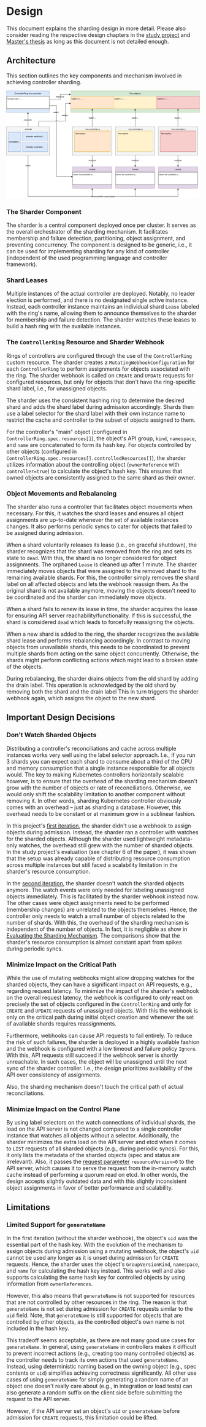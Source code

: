 # Design

This document explains the sharding design in more detail.
Please also consider reading the respective design chapters in the [study project](https://github.com/timebertt/thesis-controller-sharding) and [Master's thesis](https://github.com/timebertt/masters-thesis-controller-sharding) as long as this document is not detailed enough.

## Architecture

This section outlines the key components and mechanism involved in achieving controller sharding.

![Sharding Architecture](assets/architecture.svg)

### The Sharder Component

The sharder is a central component deployed once per cluster.
It serves as the overall orchestrator of the sharding mechanism.
It facilitates membership and failure detection, partitioning, object assignment, and preventing concurrency.
The component is designed to be generic, i.e., it can be used for implementing sharding for any kind of controller (independent of the used programming language and controller framework).

### Shard Leases

Multiple instances of the actual controller are deployed.
Notably, no leader election is performed, and there is no designated single active instance.
Instead, each controller instance maintains an individual shard `Lease` labeled with the ring's name, allowing them to announce themselves to the sharder for membership and failure detection.
The sharder watches these leases to build a hash ring with the available instances.

### The `ControllerRing` Resource and Sharder Webhook

Rings of controllers are configured through the use of the `ControllerRing` custom resource.
The sharder creates a `MutatingWebhookConfiguration` for each `ControllerRing` to perform assignments for objects associated with the ring.
The sharder webhook is called on `CREATE` and `UPDATE` requests for configured resources, but only for objects that don't have the ring-specific shard label, i.e., for unassigned objects.

The sharder uses the consistent hashing ring to determine the desired shard and adds the shard label during admission accordingly.
Shards then use a label selector for the shard label with their own instance name to restrict the cache and controller to the subset of objects assigned to them.

For the controller's "main" object (configured in `ControllerRing.spec.resources[]`), the object's API group, `kind`, `namespace`, and `name` are concatenated to form its hash key.
For objects controlled by other objects (configured in `ControllerRing.spec.resources[].controlledResources[]`), the sharder utilizes information about the controlling object (`ownerReference` with `controller=true`) to calculate the object's hash key.
This ensures that owned objects are consistently assigned to the same shard as their owner.

### Object Movements and Rebalancing

The sharder also runs a controller that facilitates object movements when necessary.
For this, it watches the shard leases and ensures all object assignments are up-to-date whenever the set of available instances changes.
It also performs periodic syncs to cater for objects that failed to be assigned during admission.

When a shard voluntarily releases its lease (i.e., on graceful shutdown), the sharder recognizes that the shard was removed from the ring and sets its state to `dead`.
With this, the shard is no longer considered for object assignments.
The orphaned `Lease` is cleaned up after 1 minute.
The sharder immediately moves objects that were assigned to the removed shard to the remaining available shards.
For this, the controller simply removes the shard label on all affected objects and lets the webhook reassign them.
As the original shard is not available anymore, moving the objects doesn't need to be coordinated and the sharder can immediately move objects.

When a shard fails to renew its lease in time, the sharder acquires the lease for ensuring API server reachability/functionality.
If this is successful, the shard is considered `dead` which leads to forcefully reassigning the objects.

When a new shard is added to the ring, the sharder recognizes the available shard lease and performs rebalancing accordingly.
In contrast to moving objects from unavailable shards, this needs to be coordinated to prevent multiple shards from acting on the same object concurrently.
Otherwise, the shards might perform conflicting actions which might lead to a broken state of the objects.

During rebalancing, the sharder drains objects from the old shard by adding the drain label.
This operation is acknowledged by the old shard by removing both the shard and the drain label
This in turn triggers the sharder webhook again, which assigns the object to the new shard.

## Important Design Decisions

### Don't Watch Sharded Objects

Distributing a controller's reconciliations and cache across multiple instances works very well using the label selector approach.
I.e., if you run 3 shards you can expect each shard to consume about a third of the CPU and memory consumption that a single instance responsible for all objects would.
The key to making Kubernetes controllers horizontally scalable however, is to ensure that the overhead of the sharding mechanism doesn't grow with the number of objects or rate of reconciliations.
Otherwise, we would only shift the scalability limitation to another component without removing it.
In other words, sharding Kubernetes controller obviously comes with an overhead – just as sharding a database.
However, this overhead needs to be constant or at maximum grow in a sublinear fashion.

In this project's [first iteration](https://github.com/timebertt/thesis-controller-sharding), the sharder didn't use a webhook to assign objects during admission.
Instead, the sharder ran a controller with watches for the sharded objects.
Although the sharder used lightweight metadata-only watches, the overhead still grew with the number of sharded objects.
In the study project's evaluation (see chapter 6 of the paper), it was shown that the setup was already capable of distributing resource consumption across multiple instances but still faced a scalability limitation in the sharder's resource consumption.

In the [second iteration](https://github.com/timebertt/masters-thesis-controller-sharding), the sharder doesn't watch the sharded objects anymore.
The watch events were only needed for labeling unassigned objects immediately.
This is facilitated by the sharder webhook instead now.
The other cases were object assignments need to be performed (membership changes) are unrelated to the objects themselves.
Hence, the controller only needs to watch a small number of objects related to the number of shards.
With this, the overhead of the sharding mechanism is independent of the number of objects.
In fact, it is negligible as show in [Evaluating the Sharding Mechanism](evaluation.md).
The comparisons show that the sharder's resource consumption is almost constant apart from spikes during periodic syncs.

### Minimize Impact on the Critical Path

While the use of mutating webhooks might allow dropping watches for the sharded objects, they can have a significant impact on API requests, e.g., regarding request latency.
To minimize the impact of the sharder's webhook on the overall request latency, the webhook is configured to only react on precisely the set of objects configured in the `ControllerRing` and only for `CREATE` and `UPDATE` requests of unassigned objects.
With this the webhook is only on the critical path during initial object creation and whenever the set of available shards requires reassignments.

Furthermore, webhooks can cause API requests to fail entirely.
To reduce the risk of such failures, the sharder is deployed in a highly available fashion and the webhook is configured with a low timeout and failure policy `Ignore`.
With this, API requests still succeed if the webhook server is shortly unreachable.
In such cases, the object will be unassigned until the next sync of the sharder controller.
I.e., the design prioritizes availability of the API over consistency of assignments.

Also, the sharding mechanism doesn't touch the critical path of actual reconciliations.

### Minimize Impact on the Control Plane

By using label selectors on the watch connections of individual shards, the load on the API server is not changed compared to a single controller instance that watches all objects without a selector.
Additionally, the sharder minimizes the extra load on the API server and etcd when it comes to `LIST` requests of all sharded objects (e.g., during periodic syncs).
For this, it only lists the metadata of the sharded objects (spec and status are irrelevant).
Also, it passes the [request parameter](https://kubernetes.io/docs/reference/using-api/api-concepts/#the-resourceversion-parameter) `resourceVersion=0` to the API server, which causes it to serve the request from the in-memory watch cache instead of performing a quorum read on etcd.
In other words, the design accepts slightly outdated data and with this slightly inconsistent object assignments in favor of better performance and scalability.

## Limitations

### Limited Support for `generateName`

In the first iteration (without the sharder webhook), the object's `uid` was the essential part of the hash key.
With the evolution of the mechanism to assign objects during admission using a mutating webhook, the object's `uid` cannot be used any longer as it is unset during admission for `CREATE` requests.
Hence, the sharder uses the object's `GroupVersionKind`, `namespace`, and `name` for calculating the hash key instead.
This works well and also supports calculating the same hash key for controlled objects by using information from `ownerReferences`.

However, this also means that `generateName` is not supported for resources that are not controlled by other resources in the ring.
The reason is that `generateName` is not set during admission for `CREATE` requests similar to the `uid` field.
Note, that `generateName` is still supported for objects that are controlled by other objects, as the controlled object's own name is not included in the hash key.

This tradeoff seems acceptable, as there are not many good use cases for `generateName`.
In general, using `generateName` in controllers makes it difficult to prevent incorrect actions (e.g., creating too many controlled objects) as the controller needs to track its own actions that used `generateName`.
Instead, using deterministic naming based on the owning object (e.g., spec contents or `uid`) simplifies achieving correctness significantly.
All other use cases of using `generateName` for simply generating a random name of an object one doesn't really care about (e.g., in integration or load tests) can also generate a random suffix on the client side before submitting the request to the API server.

However, if the API server set an object's `uid` or `generateName` before admission for `CREATE` requests, this limitation could be lifted.
